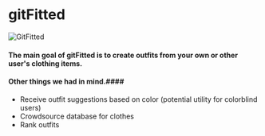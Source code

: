 # gitFitted
![GitFitted](https://raw.githubusercontent.com/doncubed/gitfitted/master/index/images/logo.png)
#### The main goal of gitFitted is to create outfits from your own or other user's clothing items. ####

#### Other things we had in mind.####
- Receive outfit suggestions based on color (potential utility for colorblind users)
- Crowdsource database for clothes
- Rank outfits